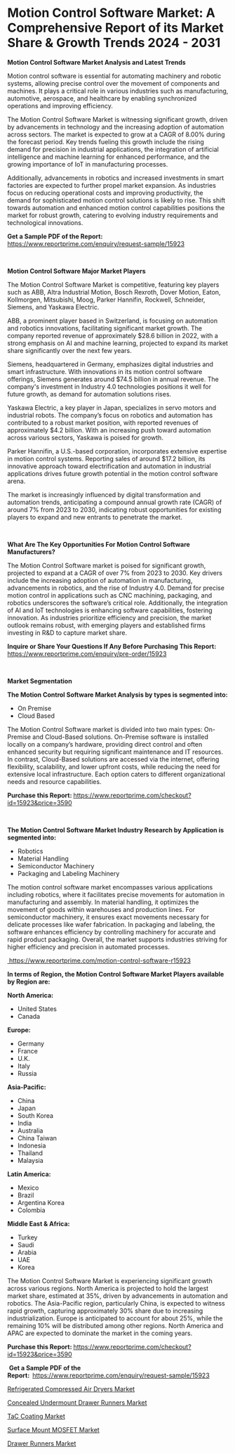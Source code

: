 <p><h1>Motion Control Software Market: A Comprehensive Report of its Market Share & Growth Trends 2024 - 2031</h1></p><p><strong>Motion Control Software Market Analysis and Latest Trends</strong></p>
<p><p>Motion control software is essential for automating machinery and robotic systems, allowing precise control over the movement of components and machines. It plays a critical role in various industries such as manufacturing, automotive, aerospace, and healthcare by enabling synchronized operations and improving efficiency.</p><p>The Motion Control Software Market is witnessing significant growth, driven by advancements in technology and the increasing adoption of automation across sectors. The market is expected to grow at a CAGR of 8.00% during the forecast period. Key trends fueling this growth include the rising demand for precision in industrial applications, the integration of artificial intelligence and machine learning for enhanced performance, and the growing importance of IoT in manufacturing processes. </p><p>Additionally, advancements in robotics and increased investments in smart factories are expected to further propel market expansion. As industries focus on reducing operational costs and improving productivity, the demand for sophisticated motion control solutions is likely to rise. This shift towards automation and enhanced motion control capabilities positions the market for robust growth, catering to evolving industry requirements and technological innovations.</p></p>
<p><strong>Get a Sample PDF of the Report:&nbsp;</strong> <a href="https://www.reportprime.com/enquiry/request-sample/15923?utm_campaign=1197&utm_medium=2&utm_source=Github&utm_content=ia&utm_term=30112024&utm_id=motion-control-software">https://www.reportprime.com/enquiry/request-sample/15923</a></p>
<p>&nbsp;</p>
<p><strong>Motion Control Software Major Market Players</strong></p>
<p><p>The Motion Control Software Market is competitive, featuring key players such as ABB, Altra Industrial Motion, Bosch Rexroth, Dover Motion, Eaton, Kollmorgen, Mitsubishi, Moog, Parker Hannifin, Rockwell, Schneider, Siemens, and Yaskawa Electric. </p><p>ABB, a prominent player based in Switzerland, is focusing on automation and robotics innovations, facilitating significant market growth. The company reported revenue of approximately $28.6 billion in 2022, with a strong emphasis on AI and machine learning, projected to expand its market share significantly over the next few years.</p><p>Siemens, headquartered in Germany, emphasizes digital industries and smart infrastructure. With innovations in its motion control software offerings, Siemens generates around $74.5 billion in annual revenue. The company's investment in Industry 4.0 technologies positions it well for future growth, as demand for automation solutions rises.</p><p>Yaskawa Electric, a key player in Japan, specializes in servo motors and industrial robots. The company’s focus on robotics and automation has contributed to a robust market position, with reported revenues of approximately $4.2 billion. With an increasing push toward automation across various sectors, Yaskawa is poised for growth.</p><p>Parker Hannifin, a U.S.-based corporation, incorporates extensive expertise in motion control systems. Reporting sales of around $17.2 billion, its innovative approach toward electrification and automation in industrial applications drives future growth potential in the motion control software arena.</p><p>The market is increasingly influenced by digital transformation and automation trends, anticipating a compound annual growth rate (CAGR) of around 7% from 2023 to 2030, indicating robust opportunities for existing players to expand and new entrants to penetrate the market.</p></p>
<p>&nbsp;</p>
<p><strong>What Are The Key Opportunities For Motion Control Software Manufacturers?</strong></p>
<p><p>The Motion Control Software market is poised for significant growth, projected to expand at a CAGR of over 7% from 2023 to 2030. Key drivers include the increasing adoption of automation in manufacturing, advancements in robotics, and the rise of Industry 4.0. Demand for precise motion control in applications such as CNC machining, packaging, and robotics underscores the software’s critical role. Additionally, the integration of AI and IoT technologies is enhancing software capabilities, fostering innovation. As industries prioritize efficiency and precision, the market outlook remains robust, with emerging players and established firms investing in R&D to capture market share.</p></p>
<p><strong>Inquire or Share Your Questions If Any Before Purchasing This Report:</strong> <a href="https://www.reportprime.com/enquiry/pre-order/15923?utm_campaign=1197&utm_medium=2&utm_source=Github&utm_content=ia&utm_term=30112024&utm_id=motion-control-software">https://www.reportprime.com/enquiry/pre-order/15923</a></p>
<p>&nbsp;</p>
<p><strong>Market Segmentation</strong></p>
<p><strong>The Motion Control Software Market Analysis by types is segmented into:</strong></p>
<p><ul><li>On Premise</li><li>Cloud Based</li></ul></p>
<p><p>The Motion Control Software market is divided into two main types: On-Premise and Cloud-Based solutions. On-Premise software is installed locally on a company’s hardware, providing direct control and often enhanced security but requiring significant maintenance and IT resources. In contrast, Cloud-Based solutions are accessed via the internet, offering flexibility, scalability, and lower upfront costs, while reducing the need for extensive local infrastructure. Each option caters to different organizational needs and resource capabilities.</p></p>
<p><strong>Purchase this Report:&nbsp;</strong><a href="https://www.reportprime.com/checkout?id=15923&price=3590&utm_campaign=1197&utm_medium=2&utm_source=Github&utm_content=ia&utm_term=30112024&utm_id=motion-control-software">https://www.reportprime.com/checkout?id=15923&price=3590</a></p>
<p>&nbsp;</p>
<p><strong>The Motion Control Software Market Industry Research by Application is segmented into:</strong></p>
<p><ul><li>Robotics</li><li>Material Handling</li><li>Semiconductor Machinery</li><li>Packaging and Labeling Machinery</li></ul></p>
<p><p>The motion control software market encompasses various applications including robotics, where it facilitates precise movements for automation in manufacturing and assembly. In material handling, it optimizes the movement of goods within warehouses and production lines. For semiconductor machinery, it ensures exact movements necessary for delicate processes like wafer fabrication. In packaging and labeling, the software enhances efficiency by controlling machinery for accurate and rapid product packaging. Overall, the market supports industries striving for higher efficiency and precision in automated processes.</p></p>
<p><a href="https://www.reportprime.com/motion-control-software-r15923?utm_campaign=1197&utm_medium=2&utm_source=Github&utm_content=ia&utm_term=30112024&utm_id=motion-control-software">&nbsp;https://www.reportprime.com/motion-control-software-r15923</a></p>
<p><strong>In terms of Region, the Motion Control Software Market Players available by Region are:</strong></p>
<p>
    <p> <strong> North America: </strong>
        <ul>
            <li>United States</li>
            <li>Canada</li>
        </ul>
        </p> 
    <p> <strong> Europe: </strong>
        <ul>
            <li>Germany</li>
            <li>France</li>
            <li>U.K.</li>
            <li>Italy</li>
            <li>Russia</li>
        </ul>
        </p> 
    <p> <strong> Asia-Pacific: </strong>
        <ul>
            <li>China</li>
            <li>Japan</li>
            <li>South Korea</li>
            <li>India</li>
            <li>Australia</li>
            <li>China Taiwan</li>
            <li>Indonesia</li>
            <li>Thailand</li>
            <li>Malaysia</li>
        </ul>
        </p> 
    <p> <strong> Latin America: </strong>
        <ul>
            <li>Mexico</li>
            <li>Brazil</li>
            <li>Argentina Korea</li>
            <li>Colombia</li>
        </ul>
        </p> 
    <p> <strong> Middle East & Africa: </strong>
        <ul>
            <li>Turkey</li>
            <li>Saudi</li>
            <li>Arabia</li>
            <li>UAE</li>
            <li>Korea</li>
        </ul>
    </p>
    </p>
<p><p>The Motion Control Software Market is experiencing significant growth across various regions. North America is projected to hold the largest market share, estimated at 35%, driven by advancements in automation and robotics. The Asia-Pacific region, particularly China, is expected to witness rapid growth, capturing approximately 30% share due to increasing industrialization. Europe is anticipated to account for about 25%, while the remaining 10% will be distributed among other regions. North America and APAC are expected to dominate the market in the coming years.</p></p>
<p><strong>Purchase this Report: </strong><a href="https://www.reportprime.com/checkout?id=15923&price=3590&utm_campaign=1197&utm_medium=2&utm_source=Github&utm_content=ia&utm_term=30112024&utm_id=motion-control-software">https://www.reportprime.com/checkout?id=15923&price=3590</a></p>
<p>&nbsp;<strong>Get a Sample PDF of the Report:&nbsp;&nbsp;</strong><a href="https://www.reportprime.com/enquiry/request-sample/15923?utm_campaign=1197&utm_medium=2&utm_source=Github&utm_content=ia&utm_term=30112024&utm_id=motion-control-software">https://www.reportprime.com/enquiry/request-sample/15923</a></p>
<p><strong></strong></p>
<p><p><a href="https://www.linkedin.com/pulse/refrigerated-compressed-air-dryers-market-innovations-trends-j0ate?utm_campaign=1197&utm_medium=2&utm_source=Github&utm_content=ia&utm_term=30112024&utm_id=motion-control-software">Refrigerated Compressed Air Dryers Market</a></p><p><a href="https://www.linkedin.com/pulse/opportunities-challenges-concealed-undermount-drawer-runners-iieee?utm_campaign=1197&utm_medium=2&utm_source=Github&utm_content=ia&utm_term=30112024&utm_id=motion-control-software">Concealed Undermount Drawer Runners Market</a></p><p><a href="https://issuu.com/reportprime-2/docs/tac-coating-market-size-2030.pptx?utm_campaign=1197&utm_medium=2&utm_source=Github&utm_content=ia&utm_term=30112024&utm_id=motion-control-software">TaC Coating Market</a></p><p><a href="https://issuu.com/reportprime-2/docs/surface-mount-mosfet-market-size-2030.pptx?utm_campaign=1197&utm_medium=2&utm_source=Github&utm_content=ia&utm_term=30112024&utm_id=motion-control-software">Surface Mount MOSFET Market</a></p><p><a href="https://www.linkedin.com/pulse/unveiling-market-trends-global-drawer-runners-growth-regional-lemde?utm_campaign=1197&utm_medium=2&utm_source=Github&utm_content=ia&utm_term=30112024&utm_id=motion-control-software">Drawer Runners Market</a></p></p>